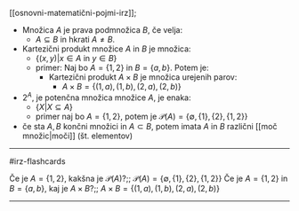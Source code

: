 [[osnovni-matematični-pojmi-irz]];

- Množica $A$ je prava podmnožica $B$, če velja: 
	- $A\subseteq B$ in hkrati $A\neq B$.
- Kartezični produkt množice $A$ in $B$ je množica:
	- $\{(x, y) | x \in A$ in $y \in B\}$
	- primer: Naj bo $A=\{1,2\}$ in $B=\{a,b\}$. Potem je:
		- Kartezični produkt $A \times B$ je množica urejenih parov:
			- $A \times B = \{(1, a), (1, b), (2, a), (2, b)\}$
- $2^{A}$, je potenčna množica množice $A$, je enaka: 
	- $\{X | X \subseteq A\}$
	- primer naj bo $A = \{1, 2\}$, potem je $\mathcal{P}(A) = \{\emptyset,\{1\},\{2\}, \{1, 2\} \}$
- če sta $A, B$ končni množici in $A\subset B$, potem imata $A$ in $B$ različni [[moč množic|moči]] (št. elementov)

---

#irz-flashcards 

Če je $A = \{1, 2\}$, kakšna je $\mathcal{P}(A)$?;; $\mathcal{P}(A) = \{\emptyset,\{1\},\{2\}, \{1, 2\} \}$
Če je $A=\{1,2\}$ in $B=\{a,b\}$, kaj je $A \times B$?;; $A \times B = \{(1, a), (1, b), (2, a), (2, b)\}$


---
